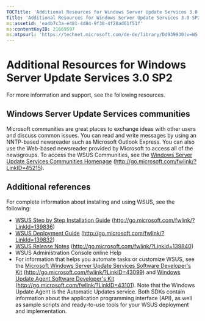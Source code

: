 ```yaml
---
TOCTitle: 'Additional Resources for Windows Server Update Services 3.0 SP2'
Title: 'Additional Resources for Windows Server Update Services 3.0 SP2'
ms:assetid: 'ea4b7c3a-e481-4d84-9f38-4f28ad61f51f'
ms:contentKeyID: 21669597
ms:mtpsurl: 'https://technet.microsoft.com/de-de/library/Dd939930(v=WS.10)'
---
```


Additional Resources for Windows Server Update Services 3.0 SP2
===============================================================

For more information and support, see the following resources.

Windows Server Update Services communities
------------------------------------------

Microsoft communities are great places to exchange ideas with other users and discuss common issues. You can read and write messages by using an NNTP-based newsreader such as Microsoft Outlook Express. You can also use the Web-based newsreader provided by Microsoft to access all of the newsgroups. To access the WSUS Communities, see the [Windows Server Update Services Communities Homepage](http://go.microsoft.com/fwlink/?linkid=45215) (http://go.microsoft.com/fwlink/?LinkID=45215).

Additional references
---------------------

For complete information about installing and using WSUS, see the following:

-   [WSUS Step by Step Installation Guide](http://go.microsoft.com/fwlink/?linkid=139836) (http://go.microsoft.com/fwlink/?LinkId=139836)
-   [WSUS Deployment Guide](http://go.microsoft.com/fwlink/?linkid=139832) (http://go.microsoft.com/fwlink/?LinkId=139832)
-   [WSUS Release Notes](http://go.microsoft.com/fwlink/?linkid=139840) (http://go.microsoft.com/fwlink/?LinkId=139840)
-   WSUS Administration Console online Help
-   For information that helps you automate tasks or customize WSUS, see the [Microsoft Windows Server Update Services Software Developer's Kit](http://go.microsoft.com/fwlink/?linkid=43099) (http://go.microsoft.com/fwlink/?LinkID=43099) and [Windows Update Agent Software Developer's Kit](http://go.microsoft.com/fwlink/?linkid=43101) (http://go.microsoft.com/fwlink/?LinkID=43101). Note that the Windows Update Agent is the Automatic Updates service. Both SDKs contain information about the application programming interface (API), as well as sample scripts and ready-to-use tools for your WSUS deployment and implementation.
